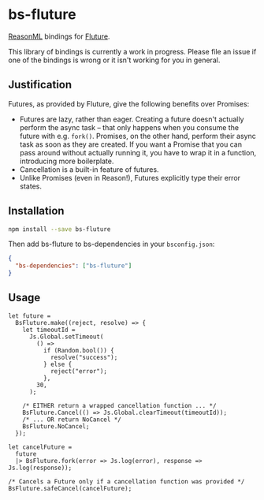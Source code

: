 # bs-fluture

[ReasonML](https://reasonml.github.io/) bindings for [Fluture](https://github.com/fluture-js/Fluture).

This library of bindings is currently a work in progress. Please file an issue if one of the bindings is wrong or it isn't working for you in general.

## Justification

Futures, as provided by Fluture, give the following benefits over Promises:

- Futures are lazy, rather than eager. Creating a future doesn't actually perform the async task – that only happens when you consume the future with e.g. `fork()`. Promises, on the other hand, perform their async task as soon as they are created. If you want a Promise that you can pass around without actually running it, you have to wrap it in a function, introducing more boilerplate.
- Cancellation is a built-in feature of futures.
- Unlike Promises (even in Reason!), Futures explicitly type their error states.

## Installation

```sh
npm install --save bs-fluture
```

Then add bs-fluture to bs-dependencies in your `bsconfig.json`:

```json
{
  "bs-dependencies": ["bs-fluture"]
}
```

## Usage

```reason
let future =
  BsFluture.make((reject, resolve) => {
    let timeoutId =
      Js.Global.setTimeout(
        () =>
          if (Random.bool()) {
            resolve("success");
          } else {
            reject("error");
          },
        30,
      );

    /* EITHER return a wrapped cancellation function ... */
    BsFluture.Cancel(() => Js.Global.clearTimeout(timeoutId));
    /* ... OR return NoCancel */
    BsFluture.NoCancel;
  });

let cancelFuture =
  future
  |> BsFluture.fork(error => Js.log(error), response => Js.log(response));

/* Cancels a Future only if a cancellation function was provided */
BsFluture.safeCancel(cancelFuture);
```
